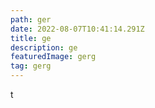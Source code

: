 ```yaml
---
path: ger
date: 2022-08-07T10:41:14.291Z
title: ge
description: ge
featuredImage: gerg
tag: gerg
---
```

t
